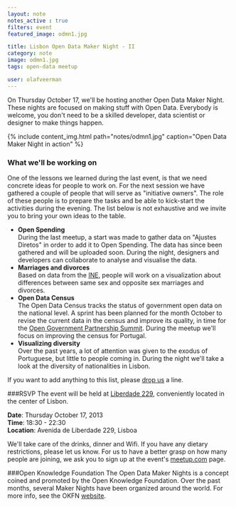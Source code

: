 ```yaml
---
layout: note
notes_active : true
filters: event
featured_image: odmn1.jpg

title: Lisbon Open Data Maker Night - II
category: note
image: odmn1.jpg
tags: open-data meetup

user: olafveerman
---
```


On Thursday October 17, we'll be hosting another Open Data Maker Night. These nights are focused on making stuff with Open Data. Everybody is welcome, you don't need to be a skilled developer, data scientist or designer to make things happen.

{% include content_img.html path="notes/odmn1.jpg" caption="Open Data Maker Night in action" %}

### What we'll be working on
One of the lessons we learned during the last event, is that we need concrete ideas for people to work on. For the next session we have gathered a couple of people that will serve as "initiative owners". The role of these people is to prepare the tasks and be able to kick-start the activities during the evening. The list below is not exhaustive and we invite you to bring your own ideas to the table.

- **Open Spending**  
During the last meetup, a start was made to gather data on "Ajustes Diretos" in order to add it to Open Spending. The data has since been gathered and will be uploaded soon. During the night, designers and developers can collaborate to analyse and visualise the data.
- **Marriages and divorces**  
Based on data from the [INE](http://www.ine.pt), people will work on a visualization about differences between same sex and opposite sex marriages and divorces.
- **Open Data Census**  
The Open Data Census tracks the status of government open data on the national level. A sprint has been planned for the month October to revise the current data in the census and improve its quality, in time for the [Open Government Partnership Summit](http://www.opengovpartnership.org/london-summit-2013). During the meetup we'll focus on improving the census for Portugal.
- **Visualizing diversity**  
Over the past years, a lot of attention was given to the exodus of Portuguese, but little to people coming in. During the night we'll take a look at the diversity of nationalities in Lisbon.

If you want to add anything to this list, please [drop us](mailto:olaf@flipside.org) a line.

###RSVP
The event will be held at [Liberdade 229](http://www.liberdade229.com), conveniently located in the center of Lisbon.

__Date__: Thursday October 17, 2013  
__Time__: 18:30 - 22:30  
__Location__: Avenida de Liberdade 229, Lisboa

We'll take care of the drinks, dinner and Wifi. If you have any dietary restrictions, please let us know. For us to have a better grasp on how many people are joining, we ask you to sign up at the event's [meetup.com](http://www.meetup.com/OpenKnowledgeFoundation/Lisbon-PT/1017322/) page.

###Open Knowledge Foundation
The Open Data Maker Nights is a concept coined and promoted by the Open Knowledge Foundation. Over the past months, several Maker Nights have been organized around the world. For more info, see the OKFN [website](http://okfnlabs.org/events/open-data-maker/).